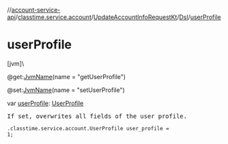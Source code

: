 //[account-service-api](../../../../index.md)/[classtime.service.account](../../index.md)/[UpdateAccountInfoRequestKt](../index.md)/[Dsl](index.md)/[userProfile](user-profile.md)

# userProfile

[jvm]\

@get:[JvmName](https://kotlinlang.org/api/latest/jvm/stdlib/kotlin.jvm/-jvm-name/index.html)(name = &quot;getUserProfile&quot;)

@set:[JvmName](https://kotlinlang.org/api/latest/jvm/stdlib/kotlin.jvm/-jvm-name/index.html)(name = &quot;setUserProfile&quot;)

var [userProfile](user-profile.md): [UserProfile](../../-user-profile/index.md)

<pre>
If set, overwrites all fields of the user profile.
</pre>

<code>.classtime.service.account.UserProfile user_profile = 1;</code>
